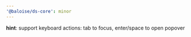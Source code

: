 ```yaml
---
'@baloise/ds-core': minor
---
```


**hint**: support keyboard actions: tab to focus, enter/space to open popover
